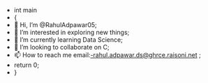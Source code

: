 - int main
- {
- 👋 Hi, I’m @RahulAdpawar05;
- 👀 I’m interested in exploring new things;
- 🌱 I’m currently learning Data Science;
- 💞️ I’m looking to collaborate on C;
- 📫 How to reach me email:-rahul.adpawar.ds@ghrce.raisoni.net ;
- return 0;
- }

<!---
RahulAdpawar05/RahulAdpawar05 is a ✨ special ✨ repository because its `README.md` (this file) appears on your GitHub profile.
You can click the Preview link to take a look at your changes.
--->
